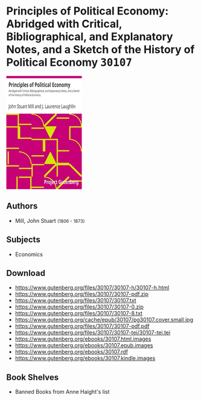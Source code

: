 # Principles of Political Economy: Abridged with Critical, Bibliographical, and Explanatory Notes, and a Sketch of the History of Political Economy <kbd>30107</kbd>

![](./cover.medium.jpg "")

## Authors


 - Mill, John Stuart <small>(1806 - 1873)</small>

## Subjects


 - Economics

## Download


 - https://www.gutenberg.org/files/30107/30107-h/30107-h.html
 - https://www.gutenberg.org/files/30107/30107-pdf.zip
 - https://www.gutenberg.org/files/30107/30107.txt
 - https://www.gutenberg.org/files/30107/30107-0.zip
 - https://www.gutenberg.org/files/30107/30107-8.txt
 - https://www.gutenberg.org/cache/epub/30107/pg30107.cover.small.jpg
 - https://www.gutenberg.org/files/30107/30107-pdf.pdf
 - https://www.gutenberg.org/files/30107/30107-tei/30107-tei.tei
 - https://www.gutenberg.org/ebooks/30107.html.images
 - https://www.gutenberg.org/ebooks/30107.epub.images
 - https://www.gutenberg.org/ebooks/30107.rdf
 - https://www.gutenberg.org/ebooks/30107.kindle.images

## Book Shelves


 - Banned Books from Anne Haight's list
